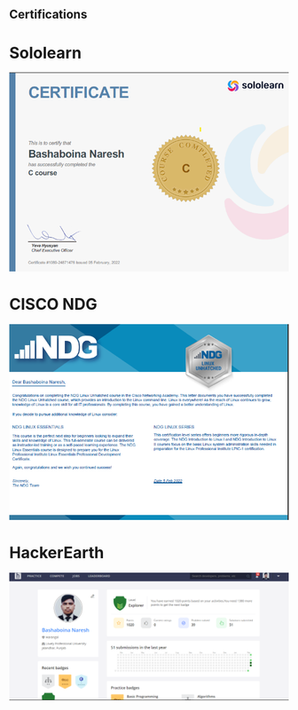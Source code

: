## Certifications

# Sololearn
 ![Sololearn]( https://github.com/naresh9908/M1_IndoorGame_BookCricket/blob/main/5_RelatedImageslink/Sololearn%20Certification.png)
# CISCO NDG
![CISCO NDG](https://github.com/naresh9908/M1_IndoorGame_BookCricket/blob/main/5_RelatedImageslink/NDG%20Cisco%20Certification.png)

# HackerEarth
![HackerEarth](https://github.com/naresh9908/M1_IndoorGame_BookCricket/blob/main/5_RelatedImageslink/Hackerearth.png)